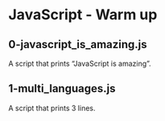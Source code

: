 # JavaScript - Warm up
## 0-javascript_is_amazing.js
A script that prints “JavaScript is amazing”.
## 1-multi_languages.js
A script that prints 3 lines.

